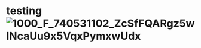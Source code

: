 # testing![1000_F_740531102_ZcSfFQARgz5wlNcaUu9x5VqxPymxwUdx](https://github.com/user-attachments/assets/954e3e54-7baa-4066-8141-e1da47e39a0f)
